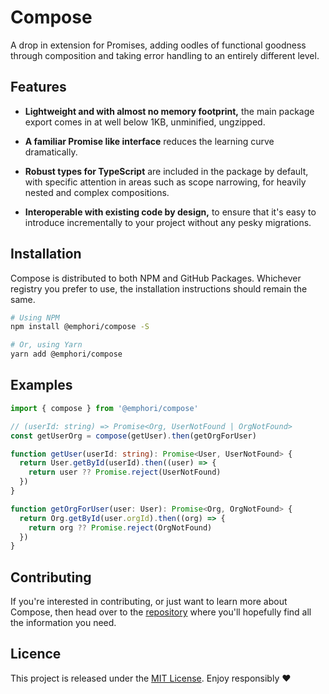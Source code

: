 # Compose

A drop in extension for Promises, adding oodles of functional goodness through
composition and taking error handling to an entirely different level.


## Features

* **Lightweight and with almost no memory footprint,** the main package export
  comes in at well below 1KB, unminified, ungzipped.

* **A familiar Promise like interface** reduces the learning curve
  dramatically.

* **Robust types for TypeScript** are included in the package by default, with
  specific attention in areas such as scope narrowing, for heavily nested and
  complex compositions.

* **Interoperable with existing code by design,** to ensure that it's easy to
  introduce incrementally to your project without any pesky migrations.


## Installation

Compose is distributed to both NPM and GitHub Packages. Whichever registry you
prefer to use, the installation instructions should remain the same.

```sh
# Using NPM
npm install @emphori/compose -S

# Or, using Yarn
yarn add @emphori/compose
```


## Examples

```ts
import { compose } from '@emphori/compose'

// (userId: string) => Promise<Org, UserNotFound | OrgNotFound>
const getUserOrg = compose(getUser).then(getOrgForUser)

function getUser(userId: string): Promise<User, UserNotFound> {
  return User.getById(userId).then((user) => {
    return user ?? Promise.reject(UserNotFound)
  })
}

function getOrgForUser(user: User): Promise<Org, OrgNotFound> {
  return Org.getById(user.orgId).then((org) => {
    return org ?? Promise.reject(OrgNotFound)
  })
}
```


## Contributing

If you're interested in contributing, or just want to learn more about Compose,
then head over to the [repository][repo] where you'll hopefully find all the
information you need.

[repo]: https://github.com/emphori/compose


## Licence

This project is released under the [MIT License][license]. Enjoy responsibly ❤️

[license]: https://github.com/emphori/compose/blob/HEAD/LICENSE

